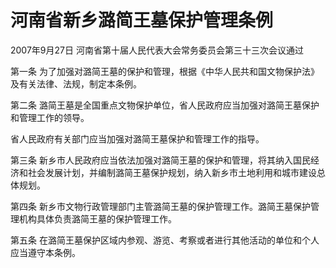 # 河南省新乡潞简王墓保护管理条例

2007年9月27日 河南省第十届人民代表大会常务委员会第三十三次会议通过

<!-- INFO END -->

第一条 为了加强对潞简王墓的保护和管理，根据《中华人民共和国文物保护法》及有关法律、法规，制定本条例。

第二条 潞简王墓是全国重点文物保护单位，省人民政府应当加强对潞简王墓保护和管理工作的领导。

省人民政府有关部门应当加强对潞简王墓保护和管理工作的指导。

第三条 新乡市人民政府应当依法加强对潞简王墓的保护和管理，将其纳入国民经济和社会发展计划，并编制潞简王墓保护规划，纳入新乡市土地利用和城市建设总体规划。

第四条 新乡市文物行政管理部门主管潞简王墓的保护管理工作。潞简王墓保护管理机构具体负责潞简王墓的保护管理工作。

第五条 在潞简王墓保护区域内参观、游览、考察或者进行其他活动的单位和个人应当遵守本条例。